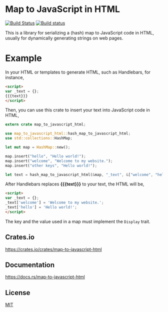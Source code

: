 Map to JavaScript in HTML
====================

[![Build Status](https://travis-ci.org/magiclen/map-to-javascript-html.svg?branch=master)](https://travis-ci.org/magiclen/map-to-javascript-html)
[![Build status](https://ci.appveyor.com/api/projects/status/a0t05l2qxbqp9902/branch/master?svg=true)](https://ci.appveyor.com/project/magiclen/map-to-javascript-html/branch/master)

This is a library for serializing a (hash) map to JavaScript code in HTML, usually for dynamically generating strings on web pages.

# Example

In your HTML or templates to generate HTML, such as Handlebars, for instance,

```html
<script>
var _text = {};
{{{text}}}
</script>
```

Then, you can use this crate to insert your text into JavaScript code in HTML,

```rust
extern crate map_to_javascript_html;

use map_to_javascript_html::hash_map_to_javascript_html;
use std::collections::HashMap;

let mut map = HashMap::new();

map.insert("hello", "Hello world!");
map.insert("welcome", "Welcome to my website.");
map.insert("other keys", "Hello world!");

let text = hash_map_to_javascript_html(&map, "_text", &["welcome", "hello"]);
```

After Handlebars replaces **{{{text}}}** to your text, the HTML will be,

```html
<script>
var _text = {};
_text['welcome'] = 'Welcome to my website.';
_text['hello'] = 'Hello world!';
</script>
```

The key and the value used in a map must implement the `Display` trait.

## Crates.io

https://crates.io/crates/map-to-javascript-html

## Documentation

https://docs.rs/map-to-javascript-html

## License

[MIT](LICENSE)
